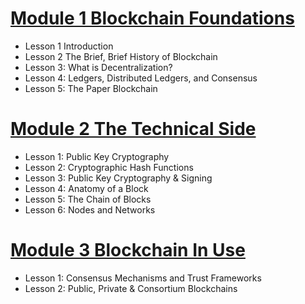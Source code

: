# [Module 1 Blockchain Foundations](module1_blockchain_foundation/Module1.md) 
- Lesson 1 Introduction
- Lesson 2 The Brief, Brief History of Blockchain
- Lesson 3: What is Decentralization?
- Lesson 4: Ledgers, Distributed Ledgers, and Consensus
- Lesson 5: The Paper Blockchain
# [Module 2 The Technical Side](module2_tech_side/module2.md)
- Lesson 1: Public Key Cryptography
- Lesson 2: Cryptographic Hash Functions
- Lesson 3: Public Key Cryptography & Signing
- Lesson 4: Anatomy of a Block
- Lesson 5: The Chain of Blocks
- Lesson 6: Nodes and Networks

# [Module 3 Blockchain In Use](module3_blockchain_in_use/module3.md)
- Lesson 1: Consensus Mechanisms and Trust Frameworks
- Lesson 2: Public, Private & Consortium Blockchains